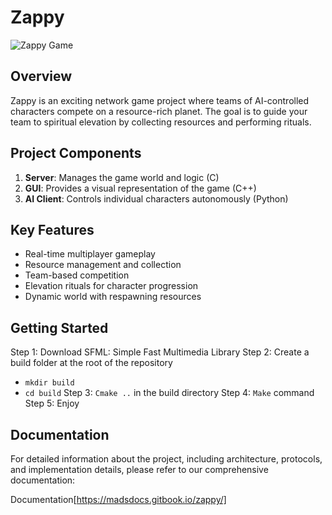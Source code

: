 # Zappy

![Zappy Game](https://media.tenor.com/Lnlu-cy5aT4AAAAM/electric-goblin.gif)

## Overview

Zappy is an exciting network game project where teams of AI-controlled characters compete on a resource-rich planet. The goal is to guide your team to spiritual elevation by collecting resources and performing rituals.

## Project Components

1. **Server**: Manages the game world and logic (C)
2. **GUI**: Provides a visual representation of the game (C++)
3. **AI Client**: Controls individual characters autonomously (Python)

## Key Features

- Real-time multiplayer gameplay
- Resource management and collection
- Team-based competition
- Elevation rituals for character progression
- Dynamic world with respawning resources

## Getting Started

Step 1: Download SFML: Simple Fast Multimedia Library
Step 2: Create a build folder at the root of the repository
- ``mkdir build``
- ``cd build``
Step 3: ``Cmake ..`` in the build directory
Step 4: ``Make`` command
Step 5: Enjoy

## Documentation

For detailed information about the project, including architecture, protocols, and implementation details, please refer to our comprehensive documentation:

Documentation[https://madsdocs.gitbook.io/zappy/]
